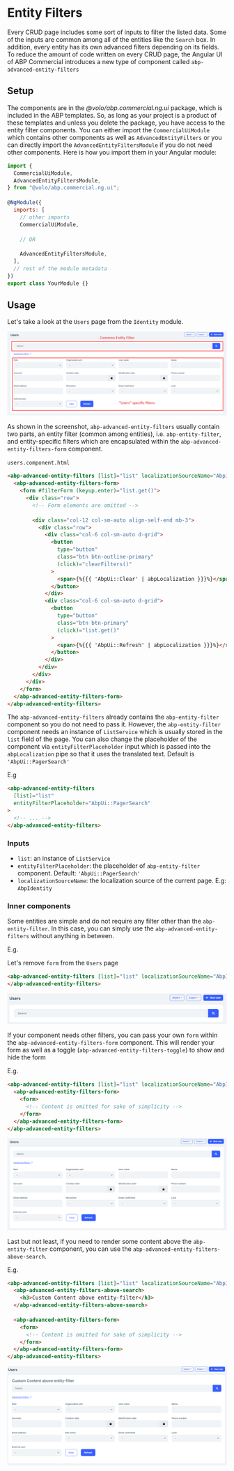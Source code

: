 # Entity Filters

Every CRUD page includes some sort of inputs to filter the listed data. Some of the inputs are common among all of the entities like the `Search` box. In addition, every entity has its own advanced filters depending on its fields. To reduce the amount of code written on every CRUD page, the Angular UI of ABP Commercial introduces a new type of component called `abp-advanced-entity-filters`

## Setup

The components are in the _@volo/abp.commercial.ng.ui_ package, which is included in the ABP templates. So, as long as your project is a product of these templates and unless you delete the package, you have access to the entity filter components.
You can either import the `CommercialUiModule` which contains other components as well as `AdvancedEntityFilters` or you can directly import the `AdvancedEntityFiltersModule` if you do not need other components. Here is how you import them in your Angular module:

```javascript
import {
  CommercialUiModule,
  AdvancedEntityFiltersModule,
} from "@volo/abp.commercial.ng.ui";

@NgModule({
  imports: [
    // other imports
    CommercialUiModule,

    // OR

    AdvancedEntityFiltersModule,
  ],
  // rest of the module metadata
})
export class YourModule {}
```

## Usage

Let's take a look at the `Users` page from the `Identity` module.

![ABP Angular UI Users Page with Advanced Entity Filters](./images/angular-advanced-entity-filters.png)

As shown in the screenshot, `abp-advanced-entity-filters` usually contain two parts, an entity filter (common among entities), i.e. `abp-entity-filter`, and entity-specific filters which are encapsulated within the `abp-advanced-entity-filters-form` component.

`users.component.html`

```html
<abp-advanced-entity-filters [list]="list" localizationSourceName="AbpIdentity">
  <abp-advanced-entity-filters-form>
    <form #filterForm (keyup.enter)="list.get()">
      <div class="row">
        <!-- Form elements are omitted -->

        <div class="col-12 col-sm-auto align-self-end mb-3">
          <div class="row">
            <div class="col-6 col-sm-auto d-grid">
              <button
                type="button"
                class="btn btn-outline-primary"
                (click)="clearFilters()"
              >
                <span>{%{{{ 'AbpUi::Clear' | abpLocalization }}}%}</span>
              </button>
            </div>
            <div class="col-6 col-sm-auto d-grid">
              <button
                type="button"
                class="btn btn-primary"
                (click)="list.get()"
              >
                <span>{%{{{ 'AbpUi::Refresh' | abpLocalization }}}%}</span>
              </button>
            </div>
          </div>
        </div>
      </div>
    </form>
  </abp-advanced-entity-filters-form>
</abp-advanced-entity-filters>
```

The `abp-advanced-entity-filters` already contains the `abp-entity-filter` component so you do not need to pass it. However, the `abp-entity-filter` component needs an instance of `ListService` which is usually stored in the `list` field of the page. You can also change the placeholder of the component via `entityFilterPlaceholder` input which is passed into the `abpLocalization` pipe so that it uses the translated text. Default is `'AbpUi::PagerSearch'`

E.g

```html
<abp-advanced-entity-filters
  [list]="list"
  entityFilterPlaceholder="AbpUi::PagerSearch"
>
  <!-- ... -->
</abp-advanced-entity-filters>
```

### Inputs

- `list`: an instance of `ListService`
- `entityFilterPlaceholder`: the placeholder of `abp-entity-filter` component. Default: `'AbpUi::PagerSearch'`
- `localizationSourceName`: the localization source of the current page. E.g: `AbpIdentity`

### Inner components

Some entities are simple and do not require any filter other than the `abp-entity-filter`. In this case, you can simply use the `abp-advanced-entity-filters` without anything in between.

E.g.

Let's remove `form` from the `Users` page

```html
<abp-advanced-entity-filters [list]="list" localizationSourceName="AbpIdentity">
</abp-advanced-entity-filters>
```

![ABP Angular UI Users Page with Advanced Entity Filters without form](./images/angular-advanced-entity-filters-without-form.png)

If your component needs other filters, you can pass your own `form` within the `abp-advanced-entity-filters-form` component. This will render your form as well as a toggle (`abp-advanced-entity-filters-toggle`) to show and hide the form

E.g.

```html
<abp-advanced-entity-filters [list]="list" localizationSourceName="AbpIdentity">
  <abp-advanced-entity-filters-form>
    <form>
      <!-- Content is omitted for sake of simplicity -->
    </form>
  </abp-advanced-entity-filters-form>
</abp-advanced-entity-filters>
```

![ABP Angular UI Users Page with Advanced Entity Filters with form](./images/angular-advanced-entity-filters-with-form.png)

Last but not least, if you need to render some content above the `abp-entity-filter` component, you can use the `abp-advanced-entity-filters-above-search`.

E.g.

```html
<abp-advanced-entity-filters [list]="list" localizationSourceName="AbpIdentity">
  <abp-advanced-entity-filters-above-search>
    <h3>Custom Content above entity-filter</h3>
  </abp-advanced-entity-filters-above-search>

  <abp-advanced-entity-filters-form>
    <form>
      <!-- Content is omitted for sake of simplicity -->
    </form>
  </abp-advanced-entity-filters-form>
</abp-advanced-entity-filters>
```

![ABP Angular UI Users Page with Advanced Entity Filters with custom content above filter](./images/angular-advanced-entity-filters-with-custom-content-above-filter.png)

